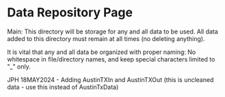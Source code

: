 # Data Repository Page
Main: This directory will be storage for any and all data to be used. All data added to this directory must remain at all times (no deleting anything).

It is vital that any and all data be organized with proper naming: No whitespace in file/directory names, and keep special characters limited to "_" only.

JPH 18MAY2024 - Adding AustinTXIn and AustinTXOut (this is uncleaned data - use this instead of AustinTxData)

